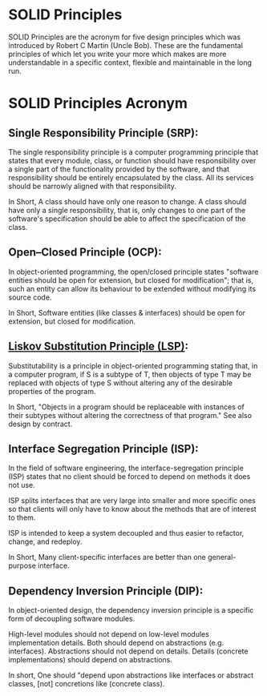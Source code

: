 # SOLID Principles

SOLID Principles are the acronym for five design principles which was introduced by Robert C Martin (Uncle Bob). These are the fundamental principles of which let you write your more which makes are more understandable in a specific context, flexible and maintainable in the long run.

# SOLID Principles Acronym


## Single Responsibility Principle (SRP):

The single responsibility principle is a computer programming principle that states that every module, class, or function should have responsibility over a single part of the functionality provided by the software,
and that responsibility should be entirely encapsulated by the class. All its services should be narrowly aligned with that responsibility.

In Short, A class should have only one reason to change. A class should have only a single responsibility, that is, only changes to one part of the software's specification should be able to affect the specification of the class.

## Open–Closed Principle (OCP):

In object-oriented programming, the open/closed principle states "software entities should be open for extension, but closed for modification";
that is, such an entity can allow its behaviour to be extended without modifying its source code.

In Short, Software entities (like classes & interfaces) should be open for extension, but closed for modification.

## [Liskov Substitution Principle (LSP)](https://github.com/amit-shahi/SOLID-Principles/tree/master/Liskov%20Substitution%20Principle/Car%20Inheritance):

Substitutability is a principle in object-oriented programming stating that, in a computer program, if S is a subtype of T, then objects of type T may be replaced with objects of type S without altering any of the desirable properties of the program.

In Short, "Objects in a program should be replaceable with instances of their subtypes without altering the correctness of that program." See also design by contract.

## Interface Segregation Principle (ISP):

In the field of software engineering, the interface-segregation principle (ISP) states that no client should be forced to depend on methods it does not use.

ISP splits interfaces that are very large into smaller and more specific ones so that clients will only have to know about the methods that are of interest to them.

ISP is intended to keep a system decoupled and thus easier to refactor, change, and redeploy.

In Short, Many client-specific interfaces are better than one general-purpose interface.

## Dependency Inversion Principle (DIP):

In object-oriented design, the dependency inversion principle is a specific form of decoupling software modules.

High-level modules should not depend on low-level modules implementation details. Both should depend on abstractions (e.g. interfaces).
Abstractions should not depend on details. Details (concrete implementations) should depend on abstractions.

In short, One should "depend upon abstractions like interfaces or abstract classes, [not] concretions like (concrete class).
